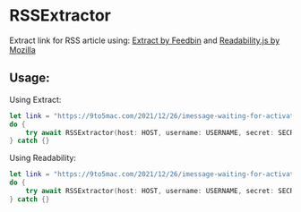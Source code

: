 RSSExtractor
============
Extract link for RSS article using:
[Extract by Feedbin](https://github.com/feedbin/extract) and [Readability.js by Mozilla](https://github.com/mozilla/readability)

Usage:
------
Using Extract:

```swift
let link = "https://9to5mac.com/2021/12/26/imessage-waiting-for-activation/"
do {
    try await RSSExtractor(host: HOST, username: USERNAME, secret: SECRET).fetch(using: .postlight, with: link)
} catch {}
```

Using Readability:

```swift
let link = "https://9to5mac.com/2021/12/26/imessage-waiting-for-activation/"
do {
    try await RSSExtractor(host: HOST, username: USERNAME, secret: SECRET).fetch(using: .mozilla, with: link)
} catch {}
```
